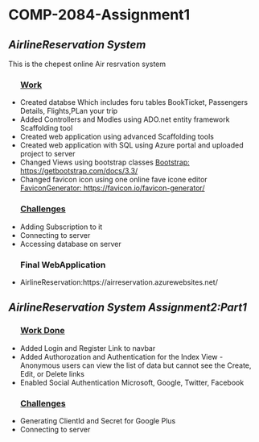 ﻿<h1>COMP-2084-Assignment1</h1>

<div>
	<h2><i>AirlineReservation System</i></h2>
	</hr>
	<p> This is the chepest online Air resrvation system</p>
	<ul> <u><h3>Work</h3></u>
		<li>Created databse Which includes foru tables BookTicket, Passengers Details, Flights,PLan your trip</li>
		<li>Added Controllers and Modles using ADO.net entity framework Scaffolding tool</li>
		<li>Created web application using advanced Scaffolding tools </li>
		<li>Created web application with SQL using Azure portal and uploaded project to server</li>
		<li>Changed Views using bootstrap classes <a href="https://getbootstrap.com/docs/3.3/">Bootstrap: https://getbootstrap.com/docs/3.3/ </a></li>
		<li>Changed favicon icon using one online fave icone editor <a href="https://favicon.io/favicon-generator/">FaviconGenerator: https://favicon.io/favicon-generator/ </a></li>
 	</ul>
	<ul> <u><h3>Challenges</h3></u>
		<li>Adding Subscription to it</li>
		<li>Connecting to server</li>
		<li>Accessing database on server</li>
	</ul>
	<ul><h3>Final WebApplication</h3>
	<li>AirlineReservation:https://airreservation.azurewebsites.net/ </li>
	</ul>
</div>
<div>
	<h2><i>AirlineReservation System Assignment2:Part1</i></h2>
	</hr>
	<ul> <u><h3>Work Done</h3></u>
	<li> Added Login and Register Link to navbar</li>
	<li> Added Authorozation and Authentication for the Index View - Anonymous users can view the list of data but cannot see the Create, Edit, or Delete links</li>
	<li> Enabled Social Authentication Microsoft, Google, Twitter, Facebook</li>
	</ul>
	<ul> <u><h3>Challenges</h3></u>
		<li>Generating ClientId and Secret for Google Plus</li>
		<li>Connecting to server</li>  		
	</ul>
</div>
